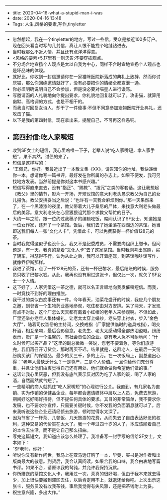 - --
- title: 2020-04-16-what-a-stupid-man-i-was
- date: 2020-04-16 13:48
- Tags: 人生,风格的要素,写作,tinyletter
- --  
- 忽然想起，我在一个tinyletter的地方，写过一些信，受众是接近100多订户。现在回头看当时写的几封信，真让人恨不能找个地缝钻进去。
- 当时我那么不近人情，并且还有点洋洋得意。
- <风格的要素>5.17里有一则忠告:不要穿插观点。
- 不分场合地宣扬个人观点是太以自我为中心，同样不合时宜地宣扬个人观点也是坏品味的体现。
- 就好比，你收到一封信邀请你在一家猫咪医院新落成的典礼上致辞，然而你讨厌猫，那么你回绝邀请就好了，没有必要把你的情绪全都宣泄一通。
- 你必须明确说明自己不会参加，但是没必要对喵星人进行谩骂。
- 写邀请函的人礼貌地向你提出要求，你礼貌地回复就可以了。攻击猫，就算用幽默、高格调的方式，也是不相干的。
- 而我当时回复女诗人，却干了一件傻事:不但不同意参加宠物医院开业典礼，还攻击了猫。
- 以下是我的第四封信，现在拿出来，提醒自己，不可再这样愚钝。
- ## 第四封信:吃人家嘴短
- 收到SF女士的短信，我心里咯噔一下子，老辈人说“吃人家嘴短，拿人家手短”，果不其然，讨债的来了。
- 短信是这样写的：
- “王佩兄，你好。我最近出了一本散文集《XX》，请告知你的地址，我快递给你一本。想请你写一篇书评，最好发在你所属的杂志上。如果不便发，我可另找地方发表。当然前提是你对这本书感兴趣。”
- 短信写得直来直去，没有“指正”、“赐教”、“拨冗”之类的客套话。这让我想起《教父》里的情节，影片一开场，开殡仪馆的意大利老头恳求教父为自己的女儿报仇。教父安排妥当之后说：“也许有一天我会麻烦到你。”那一天果然来了，在一个黑漆漆的夜里，教父带着大儿子桑尼的尸体，来找意大利老头做最后的美容。意大利老头在心里狠狠诅咒那个求教父帮忙的日子。
- 大约一年之前，跟一位约过我稿子的编辑吃饭，席间认识了SF女士，知道她是一位女作家，还开了一个茶馆。饭后，我们去了她坐落在西湖边的茶馆。她当即送我们每人一张“文化人卡”，凭借此卡，可以免费获得一杯价值128元的茶。
- 当时我觉得这似乎也没什么，我又不是纪委成员，不需要向组织上缴卡。但问题是，有一天，我真的拿着“文化人卡”去了这家茶馆。当时我刚考出驾照，买了辆车，得瑟得不行。认为从此之后，我可以开着座驾，到茶馆咖啡馆写作，就像乔伊斯那样。
- 我进了茶馆，点了一杯128元的茶，还有一杯巴黎水，最后结账的时候，服务员只收了巴黎水钱。从此，我再也没有用过这张卡，但仅此一次，就欠了SF女士一个人情。
- 这下好了，人家凭借这一茶之德，就可以名正言顺地向我发催稿短信。而我，一时竟找不到好的理由推脱。
- 我干过的类似白痴事还有一件。今年春天，油菜花盛开的时候，我应几个朋友之邀，到邻省一个生物药业基地参观，吃住都由对方安排。呆了两天，才发现有点不对劲，这个厂怎么天天都有戴着小红帽的老年人来参观啊。不但如此，厂里还举办老年人集体婚礼，让老太太穿上婚纱，老头穿上衬衣，步入“金色大厅”，随着司仪滥俗的主持词，交换戒指（厂家提供临时的道具戒指），喝交杯酒，相互亲吻，最后合影留念。老先生、老太太感动得全都热泪盈眶。纷纷表示，贵厂是一个温馨的、有社会责任的企业。更有老人急不可耐地问：“什么时候可以买产品？”这里的副总微微一笑说，您老不要着急，等你们旅游完，我们再召开订货会，那时再买不迟。结果就是，这群老人，在最后一天纷纷购买该厂的保健品，最少的买三千，多的上万。在一次饭局上，副总道出心得：“老年人最缺乏什么？一是尊严，二是个人价值。一旦你给他们充分尊重，并且让他们由衷觉得自己还有用处，他们就会做你希望他们做的事。”
- 这话让我心里厌恶，但我没有底气表示反对因为吃了人家的饭，喝了人家的酒，自然而然就气短了。
- 一些精明的商人就抓住“吃人家嘴短”的心理进行公关。我直到，有几家名为直销、实为传销的保健品企业，每年都会邀请媒体中层以上人员，免费去旅游，期间好吃好喝好招待，但不提任何具体的要求。其目的非常简单，我不要求你发稿，也不要求你宣传，只需要关键时候，你不发我的负面消息就可以了。后来我听说这些企业还请经侦去旅游，顿时觉得水太深了。
- 因为节省了一杯茶、几顿饭、几天旅游的花费，从而失去了自由表达好恶的权利，这种交易的代价实在太大了。我一个年过四十岁的人了，本应该顺着自己的本性去生活，而不是让自己那么扭曲。
- 写完这篇短文，我知道应该怎么处理了。我准备写一封手写的信给SF女士，文本如下：
- “SF老师，你好：
- 听说你又有新作问世，我马上在亚马逊订购了一本，毕竟，买书是对作者和出版商最大的敬意。到货后，我会认真阅读，如果合我的口味，我会由衷地写篇书评。如果不合，请原谅我的驽钝，并允许我保持沉默。
- 你所赠送的茶馆文化人卡，我用过一次，茶真的很好喝，但由于我本来就去得少，加上很快要搬到郊区去住，以后肯定用不上，就退还给你吧。上次出示这张卡，服务员没有收我茶钱，事后我觉得有失风雅，还是把茶钱附上为妥。
- 祝生意兴隆，多出大作。”
